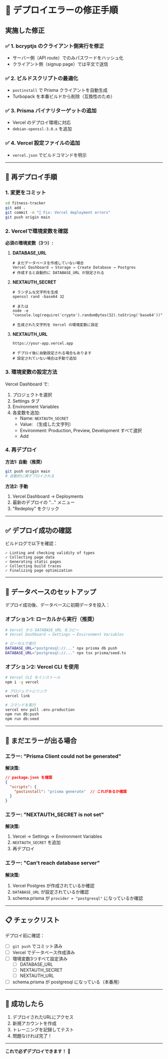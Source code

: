 # 🔧 デプロイエラーの修正手順

## 実施した修正

### ✅ 1. bcryptjs のクライアント側実行を修正
- サーバー側（API route）でのみパスワードをハッシュ化
- クライアント側（signup page）では平文で送信

### ✅ 2. ビルドスクリプトの最適化
- `postinstall` で Prisma クライアントを自動生成
- Turbopack を本番ビルドから削除（互換性のため）

### ✅ 3. Prisma バイナリターゲットの追加
- Vercel のデプロイ環境に対応
- `debian-openssl-3.0.x` を追加

### ✅ 4. Vercel 設定ファイルの追加
- `vercel.json` でビルドコマンドを明示

---

## 🚀 再デプロイ手順

### 1. 変更をコミット

```bash
cd fitness-tracker
git add .
git commit -m "🔧 Fix: Vercel deployment errors"
git push origin main
```

### 2. Vercelで環境変数を確認

**必須の環境変数（3つ）:**

1. **DATABASE_URL**
   ```
   # まだデータベースを作成していない場合
   Vercel Dashboard → Storage → Create Database → Postgres
   # 作成すると自動的に DATABASE_URL が設定される
   ```

2. **NEXTAUTH_SECRET**
   ```
   # ランダムな文字列を生成
   openssl rand -base64 32
   
   # または
   node -e "console.log(require('crypto').randomBytes(32).toString('base64'))"
   
   # 生成された文字列を Vercel の環境変数に設定
   ```

3. **NEXTAUTH_URL**
   ```
   https://your-app.vercel.app
   
   # デプロイ後に自動設定される場合もあります
   # 設定されていない場合は手動で追加
   ```

### 3. 環境変数の設定方法

Vercel Dashboard で:
1. プロジェクトを選択
2. Settings タブ
3. Environment Variables
4. 各変数を追加:
   - Name: `NEXTAUTH_SECRET`
   - Value: （生成した文字列）
   - Environment: Production, Preview, Development すべて選択
   - Add

### 4. 再デプロイ

**方法1: 自動（推奨）**
```bash
git push origin main
# 自動的に再デプロイされる
```

**方法2: 手動**
1. Vercel Dashboard → Deployments
2. 最新のデプロイの "..." メニュー
3. "Redeploy" をクリック

---

## ✅ デプロイ成功の確認

ビルドログで以下を確認：

```
✓ Linting and checking validity of types
✓ Collecting page data
✓ Generating static pages
✓ Collecting build traces
✓ Finalizing page optimization
```

---

## 🎯 データベースのセットアップ

デプロイ成功後、データベースに初期データを投入：

### オプション1: ローカルから実行（推奨）

```bash
# Vercel から DATABASE_URL をコピー
# Vercel Dashboard → Settings → Environment Variables

# ローカルで実行
DATABASE_URL="postgresql://..." npx prisma db push
DATABASE_URL="postgresql://..." npx tsx prisma/seed.ts
```

### オプション2: Vercel CLI を使用

```bash
# Vercel CLI をインストール
npm i -g vercel

# プロジェクトにリンク
vercel link

# コマンドを実行
vercel env pull .env.production
npm run db:push
npm run db:seed
```

---

## 🐛 まだエラーが出る場合

### エラー: "Prisma Client could not be generated"

**解決策:**
```json
// package.json を確認
{
  "scripts": {
    "postinstall": "prisma generate"  // これがあるか確認
  }
}
```

### エラー: "NEXTAUTH_SECRET is not set"

**解決策:**
1. Vercel → Settings → Environment Variables
2. `NEXTAUTH_SECRET` を追加
3. 再デプロイ

### エラー: "Can't reach database server"

**解決策:**
1. Vercel Postgres が作成されているか確認
2. `DATABASE_URL` が設定されているか確認
3. schema.prisma が `provider = "postgresql"` になっているか確認

---

## 📋 チェックリスト

デプロイ前に確認：

- [ ] `git push` でコミット済み
- [ ] Vercel でデータベース作成済み
- [ ] 環境変数3つすべて設定済み
  - [ ] DATABASE_URL
  - [ ] NEXTAUTH_SECRET
  - [ ] NEXTAUTH_URL
- [ ] schema.prisma が postgresql になっている（本番用）

---

## 🎉 成功したら

1. デプロイされたURLにアクセス
2. 新規アカウントを作成
3. トレーニングを記録してテスト
4. 問題なければ完了！

---

**これで必ずデプロイできます！** 💪

